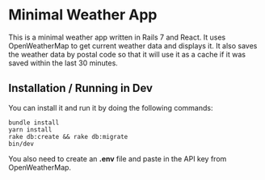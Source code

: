 # Minimal Weather App

This is a minimal weather app written in Rails 7 and React. It uses OpenWeatherMap to get current weather data and displays it. It also saves the weather data by postal code so that it will use it as a cache if it was saved within the last 30 minutes.


## Installation / Running in Dev

You can install it and run it by doing the following commands:

    bundle install
    yarn install
    rake db:create && rake db:migrate
    bin/dev
You also need to create an **.env** file and paste in the API key from OpenWeatherMap.